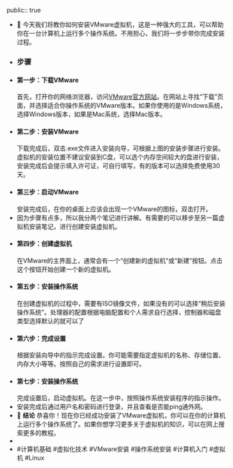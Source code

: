 public:: true

- 🔵 今天我们将教你如何安装VMware虚拟机，这是一种强大的工具，可以帮助你在一台计算机上运行多个操作系统。不用担心，我们将一步步带你完成安装过程。
- ### 步骤
- #### 第一步：下载VMware
  首先，打开你的网络浏览器，访问[VMware官方网站](https://www.vmware.com)。在网站上寻找“下载”页面，并选择适合你操作系统的VMware版本。如果你使用的是Windows系统，选择Windows版本，如果是Mac系统，选择Mac版本。
- #### 第二步：安装VMware
  下载完成后，双击.exe文件进入安装向导，可根据上图的安装步骤进行安装。虚拟机的安装位置不建议安装到C盘，可以选个内存空间较大的盘进行安装，安装完成后会提示填入许可证，可自行填写，有的版本可以选择免费使用30天。
- #### 第三步：启动VMware
  安装完成后，在你的桌面上应该会出现一个VMware的图标，双击打开。
- 因为步骤有点多，所以我分两个笔记进行讲解。有需要的可以移步至另一篇虚拟机安装笔记，进行创建安装虚拟机。
- #### 第四步：创建虚拟机
  在VMware的主界面上，通常会有一个“创建新的虚拟机”或“新建”按钮。点击这个按钮开始创建一个新的虚拟机。
- #### 第五步：安装操作系统
  在创建虚拟机的过程中，需要有ISO镜像文件，如果没有的可以选择“稍后安装操作系统”。处理器的配置根据电脑配置和个人需求自行选择，控制器和磁盘类型选择默认的就可以了
- #### 第六步：完成设置
  根据安装向导中的指示完成设置。你可能需要指定虚拟机的名称、存储位置、内存大小等等。按照自己的需求进行设置即可。
- #### 第七步：安装操作系统
  完成设置后，启动虚拟机。在这一步中，按照操作系统安装程序的指示操作。
- 安装完成后通过用户名和密码进行登录，并且查看是否能ping通外网。
- 🔵 **结论**
  恭喜你！现在你已经成功安装了VMware虚拟机，你可以在你的计算机上运行多个操作系统了。如果你想学习更多关于虚拟机的知识，可以在网上搜索更多的教程。
-
- #计算机基础 #虚拟化技术 #VMware安装 #操作系统安装 #计算机入门 #虚拟机 #Linux